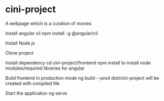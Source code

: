 # cini-project
A webpage which is a curation of movies 

Install angular cli
npm install -g @angular/cli

Install Node.js

Clone project

Install dependency
cd cini-project/frontend
npm install to install node modules/required libraries for angular

Build frontend in production mode
ng build --prod
dist/cini-project will be created with compiled file

Start the application
ng serve
